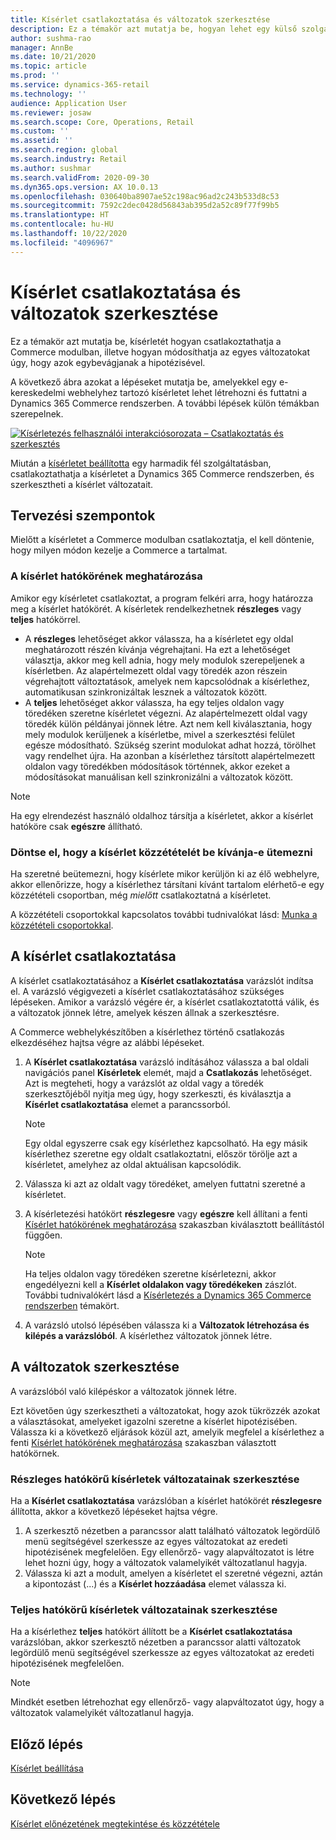 ```yaml
---
title: Kísérlet csatlakoztatása és változatok szerkesztése
description: Ez a témakör azt mutatja be, hogyan lehet egy külső szolgáltatásból származó kísérletet csatlakoztatni a Dynamics 365 Commerce rendszerhez, illetve hogyan lehet szerkeszteni a kísérlet változatait.
author: sushma-rao
manager: AnnBe
ms.date: 10/21/2020
ms.topic: article
ms.prod: ''
ms.service: dynamics-365-retail
ms.technology: ''
audience: Application User
ms.reviewer: josaw
ms.search.scope: Core, Operations, Retail
ms.custom: ''
ms.assetid: ''
ms.search.region: global
ms.search.industry: Retail
ms.author: sushmar
ms.search.validFrom: 2020-09-30
ms.dyn365.ops.version: AX 10.0.13
ms.openlocfilehash: 030640ba8907ae52c198ac96ad2c243b533d8c53
ms.sourcegitcommit: 7592c2dec0428d56843ab395d2a52c89f77f99b5
ms.translationtype: HT
ms.contentlocale: hu-HU
ms.lasthandoff: 10/22/2020
ms.locfileid: "4096967"
---
```

# <a name="connect-an-experiment-and-edit-variations"></a>Kísérlet csatlakoztatása és változatok szerkesztése

Ez a témakör azt mutatja be, kísérletét hogyan csatlakoztathatja a Commerce modulban, illetve hogyan módosíthatja az egyes változatokat úgy, hogy azok egybevágjanak a hipotézisével. 

A következő ábra azokat a lépéseket mutatja be, amelyekkel egy e-kereskedelmi webhelyhez tartozó kísérletet lehet létrehozni és futtatni a Dynamics 365 Commerce rendszerben. A további lépések külön témákban szerepelnek.

[![Kísérletezés felhasználói interakciósorozata – Csatlakoztatás és szerkesztés](./media/experimentation_connect_edit.svg) ](./media/experimentation_connect_edit.svg#lightbox)

Miután a [kísérletet beállította](experimentation-setup.md) egy harmadik fél szolgáltatásban, csatlakoztathatja a kísérletet a Dynamics 365 Commerce rendszerben, és szerkesztheti a kísérlet változatait.

## <a name="planning-considerations"></a>Tervezési szempontok

Mielőtt a kísérletet a Commerce modulban csatlakoztatja, el kell döntenie, hogy milyen módon kezelje a Commerce a tartalmat.

### <a name="determine-the-scope-of-your-experiment"></a>A kísérlet hatókörének meghatározása
Amikor egy kísérletet csatlakoztat, a program felkéri arra, hogy határozza meg a kísérlet hatókörét. A kísérletek rendelkezhetnek **részleges** vagy **teljes** hatókörrel.
- A **részleges** lehetőséget akkor válassza, ha a kísérletet egy oldal meghatározott részén kívánja végrehajtani. Ha ezt a lehetőséget választja, akkor meg kell adnia, hogy mely modulok szerepeljenek a kísérletben. Az alapértelmezett oldal vagy töredék azon részein végrehajtott változtatások, amelyek nem kapcsolódnak a kísérlethez, automatikusan szinkronizáltak lesznek a változatok között.
- A **teljes** lehetőséget akkor válassza, ha egy teljes oldalon vagy töredéken szeretne kísérletet végezni. Az alapértelmezett oldal vagy töredék külön példányai jönnek létre. Azt nem kell kiválasztania, hogy mely modulok kerüljenek a kísérletbe, mivel a szerkesztési felület egésze módosítható. Szükség szerint modulokat adhat hozzá, törölhet vagy rendelhet újra. Ha azonban a kísérlethez társított alapértelmezett oldalon vagy töredékben módosítások történnek, akkor ezeket a módosításokat manuálisan kell szinkronizálni a változatok között.

<!-- not to editors, we're adding an image here to illustrate the difference. it will help.) -->

> [!NOTE]
> Ha egy elrendezést használó oldalhoz társítja a kísérletet, akkor a kísérlet hatóköre csak **egészre** állítható.

### <a name="decide-if-you-want-to-schedule-when-your-experiment-is-published"></a>Döntse el, hogy a kísérlet közzétételét be kívánja-e ütemezni
Ha szeretné beütemezni, hogy kísérlete mikor kerüljön ki az élő webhelyre, akkor ellenőrizze, hogy a kísérlethez társítani kívánt tartalom elérhető-e egy közzétételi csoportban, még *mielőtt* csatlakoztatná a kísérletet. 

A közzétételi csoportokkal kapcsolatos további tudnivalókat lásd: [Munka a közzétételi csoportokkal](publish-groups.md).


## <a name="connect-your-experiment"></a>A kísérlet csatlakoztatása
A kísérlet csatlakoztatásához a **Kísérlet csatlakoztatása** varázslót indítsa el. A varázsló végigvezeti a kísérlet csatlakoztatásához szükséges lépéseken. Amikor a varázsló végére ér, a kísérlet csatlakoztatottá válik, és a változatok jönnek létre, amelyek készen állnak a szerkesztésre.

A Commerce webhelykészítőben a kísérlethez történő csatlakozás elkezdéséhez hajtsa végre az alábbi lépéseket.

1. A **Kísérlet csatlakoztatása** varázsló indításához válassza a bal oldali navigációs panel **Kísérletek** elemét, majd a **Csatlakozás** lehetőséget. Azt is megteheti, hogy a varázslót az oldal vagy a töredék szerkesztőjéből nyitja meg úgy, hogy szerkeszti, és kiválasztja a **Kísérlet csatlakoztatása** elemet a parancssorból.

    > [!NOTE]
    > Egy oldal egyszerre csak egy kísérlethez kapcsolható. Ha egy másik kísérlethez szeretne egy oldalt csatlakoztatni, először törölje azt a kísérletet, amelyhez az oldal aktuálisan kapcsolódik.

1. Válassza ki azt az oldalt vagy töredéket, amelyen futtatni szeretné a kísérletet.
1. A kísérletezési hatókört **részlegesre** vagy **egészre** kell állítani a fenti [Kísérlet hatókörének meghatározása](#determine-the-scope-of-your-experiment) szakaszban kiválasztott beállítástól függően.
    > [!NOTE]
    > Ha teljes oldalon vagy töredéken szeretne kísérletezni, akkor engedélyezni kell a **Kísérlet oldalakon vagy töredékeken** zászlót. További tudnivalókért lásd a [Kísérletezés a Dynamics 365 Commerce rendszerben](experimentation-overview.md) témakört.
    
1. A varázsló utolsó lépésében válassza ki a **Változatok létrehozása és kilépés a varázslóból**. A kísérlethez változatok jönnek létre. 

## <a name="edit-your-variations"></a>A változatok szerkesztése
A varázslóból való kilépéskor a változatok jönnek létre. 

Ezt követően úgy szerkesztheti a változatokat, hogy azok tükrözzék azokat a választásokat, amelyeket igazolni szeretne a kísérlet hipotézisében. Válassza ki a következő eljárások közül azt, amelyik megfelel a kísérlethez a fenti [Kísérlet hatókörének meghatározása](#determine-the-scope-of-your-experiment) szakaszban választott hatókörnek.

### <a name="edit-variations-for-experiments-with-partial-scope"></a>Részleges hatókörű kísérletek változatainak szerkesztése
Ha a **Kísérlet csatlakoztatása** varázslóban a kísérlet hatókörét **részlegesre** állította, akkor a következő lépéseket hajtsa végre.

1. A szerkesztő nézetben a parancssor alatt található változatok legördülő menü segítségével szerkessze az egyes változatokat az eredeti hipotézisének megfelelően. Egy ellenőrző- vagy alapváltozatot is létre lehet hozni úgy, hogy a változatok valamelyikét változatlanul hagyja.
1. Válassza ki azt a modult, amelyen a kísérletet el szeretné végezni, aztán a kipontozást (...) és a **Kísérlet hozzáadása** elemet válassza ki.

### <a name="edit-variations-for-experiments-with-entire-scope"></a>Teljes hatókörű kísérletek változatainak szerkesztése
Ha a kísérlethez **teljes** hatókört állított be a **Kísérlet csatlakoztatása** varázslóban, akkor szerkesztő nézetben a parancssor alatti változatok legördülő menü segítségével szerkessze az egyes változatokat az eredeti hipotézisének megfelelően. 

> [!NOTE]
> Mindkét esetben létrehozhat egy ellenőrző- vagy alapváltozatot úgy, hogy a változatok valamelyikét változatlanul hagyja.

## <a name="previous-step"></a>Előző lépés
[Kísérlet beállítása](experimentation-setup.md) 


## <a name="next-step"></a>Következő lépés
[Kísérlet előnézetének megtekintése és közzététele](experimentation-preview-publish.md)
